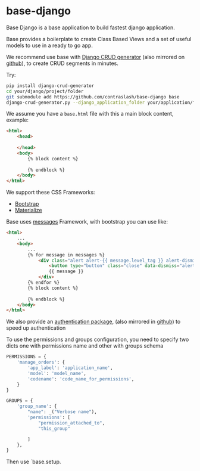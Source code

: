 # base-django

Base Django is a base application to build fastest django application.

Base provides a boilerplate to create Class Based Views and a set of useful models to use in a ready to go app.

We recommend use base with [Django CRUD generator](https://git.contraslash.com/ma0/django-crud-generator) 
(also mirrored on [github](https://github.com/contraslash/django-crud-generator)), to create CRUD segments in
minutes.
  
Try:

```bash
pip install django-crud-generator
cd your/django/project/folder
git submodule add https://github.com/contraslash/base-django base
django-crud-generator.py --django_application_folder your/application/folder --model_name YourModelName 
```

We assume you have a `base.html` file with this a main block content, example:

```html
<html>
    <head>
    
    </head>
    <body>
        {% block content %}
        
        {% endblock %}
    </body>
</html>
```

We support these CSS Frameworks:

- [Bootstrap](templates/base/bootstrap)
- [Materialize](templates/base/bootstrap)

Base uses [messages](https://docs.djangoproject.com/en/1.11/ref/contrib/messages/) Framework, with bootstrap you can use like:

```html
<html>
    ...
    <body>
        ...
        {% for message in messages %}
            <div class="alert alert-{{ message.level_tag }} alert-dismissible" role="alert">
                <button type="button" class="close" data-dismiss="alert" aria-label="Close"><span aria-hidden="true">&times;</span></button>
                {{ message }}
            </div>
        {% endfor %}
        {% block content %}
        
        {% endblock %}
    </body>
</html>
```

We also provide an [authentication package](https://git.contraslash.com/ma0/authentication-django), (also mirrored in
[github](https://github.com/ma0c/authentication-django)) to speed up authentication

To use the permissions and groups configuration, you need to specify
two dicts one with permissions name and other with groups schema

```python
PERMISSIONS = {
    'manage_orders': {
        'app_label': 'application_name',
        'model': 'model_name',
        'codename': 'code_name_for_permissions',
    }
}

GROUPS = {
    'group_name': {
        "name": _("Verbose name"),
        'permissions': [
            "permission_attached_to",
            "this_group"

        ]
    },
}
```

Then use `base.setup.

